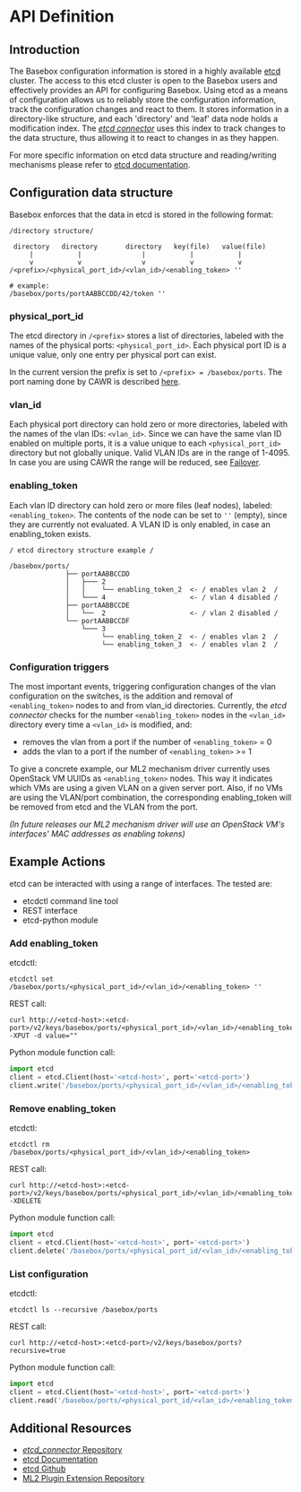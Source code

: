 # API Definition

## Introduction
The Basebox configuration information is stored in a highly available [etcd][etcd_gh] cluster.
The access to this etcd cluster is open to the Basebox users and effectively provides an API for configuring Basebox.
Using etcd as a means of configuration allows us to reliably store the configuration information, track the configuration changes and react to them.
It stores information in a directory-like structure, and each 'directory' and 'leaf' data node holds a modification index.
The *[etcd connector][etcd_connector]* uses this index to track changes to the data structure, thus allowing it to react to changes in as they happen.

For more specific information on etcd data structure and reading/writing mechanisms please refer to [etcd documentation][etcd_docs].

## Configuration data structure
Basebox enforces that the data in etcd is stored in the following format:

```text
/directory structure/

 directory   directory       directory   key(file)   value(file)
     |           |               |           |           |
     v           v               v           v           v
/<prefix>/<physical_port_id>/<vlan_id>/<enabling_token> ''

# example:
/basebox/ports/portAABBCCDD/42/token ''
```
### physical_port_id
The etcd directory in `/<prefix>` stores a list of directories, labeled with the names of the physical ports: `<physical_port_id>`. Each physical port ID is a unique value, only one entry per physical port can exist.

In the current version the prefix is set to `/<prefix> = /basebox/ports`. The port naming done by CAWR is described [here](introduction_cawr.html#port-mapping).

### vlan_id
Each physical port directory can hold zero or more directories, labeled with the names of the vlan IDs: `<vlan_id>`. Since we can have the same vlan ID enabled on multiple ports, it is a value unique to each `<physical_port_id>` directory but not globally unique. Valid VLAN IDs are in the range of 1-4095. In case you are using CAWR the range will be reduced, see [Failover](introduction_cawr.html#Failover).

### enabling_token
Each vlan ID directory can hold zero or more files (leaf nodes), labeled: `<enabling_token>`. The contents of the node can be set to `''` (empty), since they are currently not evaluated. A VLAN ID is only enabled, in case an enabling_token exists.

```text
/ etcd directory structure example /

/basebox/ports/
              ├── portAABBCCDD
              │   ├─── 2
              │   │    └── enabling_token_2  <- / enables vlan 2  /
              │   └─── 4                     <- / vlan 4 disabled /
              ├── portAABBCCDE
              │   └──  2                     <- / vlan 2 disabled /
              └── portAABBCCDF
                  └─── 3
                       └── enabling_token_2  <- / enables vlan 2  /
                       └── enabling_token_3  <- / enables vlan 2  /

```

### Configuration triggers
The most important events, triggering configuration changes of the vlan configuration on the switches, is the addition and removal of `<enabling_token>` nodes to and from vlan_id directories. Currently, the *etcd connector* checks for the number `<enabling_token>` nodes in the `<vlan_id>` directory every time a `<vlan_id>` is modified, and:
* removes the vlan from a port if the number of `<enabling_token>` = 0
* adds the vlan to a port if the number of `<enabling_token>` >= 1

To give a concrete example, our ML2 mechanism driver currently uses OpenStack VM UUIDs as `<enabling_token>` nodes. This way it indicates which VMs are using a given VLAN on a given server port. Also, if no VMs are using the VLAN/port combination, the corresponding enabling_token will be removed from etcd and the VLAN from the port.

*(In future releases our ML2 mechanism driver will use an OpenStack VM's interfaces' MAC addresses as enabling tokens)*

## Example Actions
etcd can be interacted with using a range of interfaces.
The tested are:
* etcdctl command line tool
* REST interface
* etcd-python module

### Add enabling_token
etcdctl:
```shell
etcdctl set /basebox/ports/<physical_port_id>/<vlan_id>/<enabling_token> ''
```

REST call:
```shell
curl http://<etcd-host>:<etcd-port>/v2/keys/basebox/ports/<physical_port_id>/<vlan_id>/<enabling_token> -XPUT -d value=""
```

Python module function call:
```python
import etcd
client = etcd.Client(host='<etcd-host>', port='<etcd-port>')
client.write('/basebox/ports/<physical_port_id>/<vlan_id>/<enabling_token>', '')
```

### Remove enabling_token
etcdctl:
```shell
etcdctl rm /basebox/ports/<physical_port_id>/<vlan_id>/<enabling_token>
```

REST call:
```shell
curl http://<etcd-host>:<etcd-port>/v2/keys/basebox/ports/<physical_port_id>/<vlan_id>/<enabling_token> -XDELETE
```

Python module function call:
```python
import etcd
client = etcd.Client(host='<etcd-host>', port='<etcd-port>')
client.delete('/basebox/ports/<physical_port_id/<vlan_id>/<enabling_token>')
```

### List configuration
etcdctl:
```shell
etcdctl ls --recursive /basebox/ports
```

REST call:
```shell
curl http://<etcd-host>:<etcd-port>/v2/keys/basebox/ports?recursive=true
```

Python module function call:
```python
import etcd
client = etcd.Client(host='<etcd-host>', port='<etcd-port>')
client.read('/basebox/ports/<physical_port_id/<vlan_id>/<enabling_token>', recursive=True)
```

## Additional Resources
* [*etcd_connector* Repository][etcd_connector]
* [etcd Documentation][etcd_docs]
* [etcd Github][etcd_gh]
* [ML2 Plugin Extension Repository][ml2]

[etcd_docs]: https://github.com/coreos/etcd/blob/master/Documentation/docs.md (etcd Documentation)
[etcd_gh]: https://github.com/coreos/etcd (etcd Github)
[etcd_connector]: https://gitlab.bisdn.de/basebox/etcd_connector (*etcd_connector* repository)
[ml2]: https://gitlab.bisdn.de/basebox/car_ml2_mecha_driver (ML2 Plugin Extension Repository)
